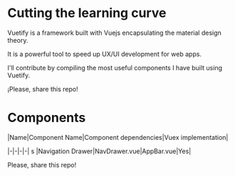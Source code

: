 # Cutting the learning curve

Vuetify is a framework built with Vuejs encapsulating the material design theory. 

It is a powerful tool to speed up UX/UI development for web apps. 

I'll contribute by compiling the most useful components I have built using Vuetify. 

¡Please, share this repo!

# Components

|Name|Component Name|Component dependencies|Vuex implementation|

|-|-|-|-|
s
|Navigation Drawer|NavDrawer.vue|AppBar.vue|Yes|

Please, share this repo!
